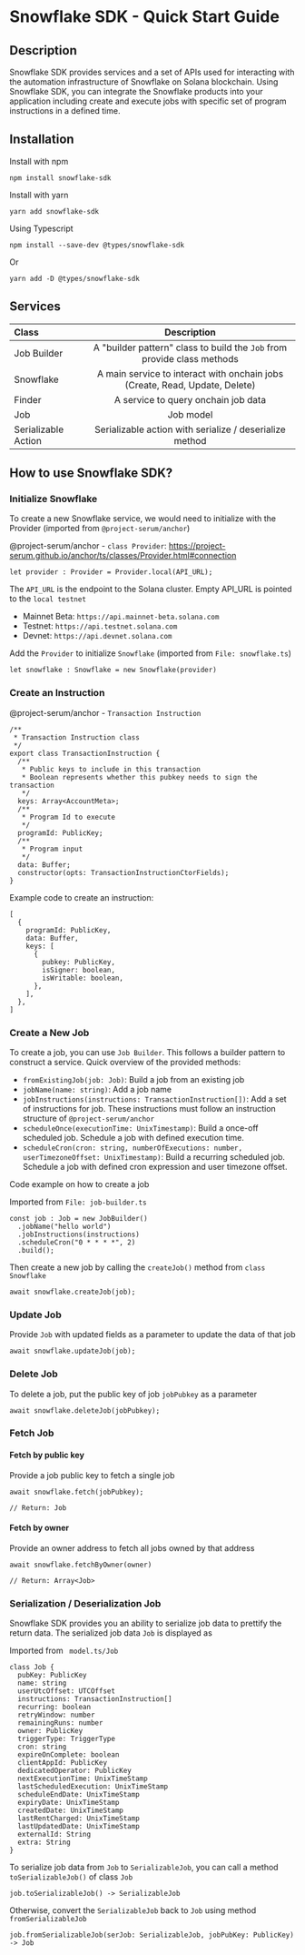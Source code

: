# Snowflake SDK - Quick Start Guide

## Description

Snowflake SDK provides services and a set of APIs used for interacting with the automation infrastructure of Snowflake on Solana blockchain. Using Snowflake SDK, you can integrate the Snowflake products into your application including create and execute jobs with specific set of program instructions in a defined time.

## Installation

Install with npm

```
npm install snowflake-sdk
```

Install with yarn

```
yarn add snowflake-sdk
```

Using Typescript

```
npm install --save-dev @types/snowflake-sdk
```

Or

```
yarn add -D @types/snowflake-sdk
```

## Services

| Class               |                                 Description                                 |
| :------------------ | :-------------------------------------------------------------------------: |
| Job Builder         |   A "builder pattern" class to build the `Job` from provide class methods   |
| Snowflake           | A main service to interact with onchain jobs (Create, Read, Update, Delete) |
| Finder              |                     A service to query onchain job data                     |
| Job                 |                                  Job model                                  |
| Serializable Action |           Serializable action with serialize / deserialize method           |

## How to use Snowflake SDK?

### Initialize Snowflake

To create a new Snowflake service, we would need to initialize with the Provider (imported from `@project-serum/anchor`)

@project-serum/anchor - `class Provider`: https://project-serum.github.io/anchor/ts/classes/Provider.html#connection

```
let provider : Provider = Provider.local(API_URL);
```

The `API_URL` is the endpoint to the Solana cluster. Empty API_URL is pointed to the `local testnet`

- Mainnet Beta: `https://api.mainnet-beta.solana.com`
- Testnet: `https://api.testnet.solana.com`
- Devnet: `https://api.devnet.solana.com`

Add the `Provider` to initialize `Snowflake` (imported from `File: snowflake.ts`)

```
let snowflake : Snowflake = new Snowflake(provider)
```

### Create an Instruction

@project-serum/anchor - `Transaction Instruction`

```
/**
 * Transaction Instruction class
 */
export class TransactionInstruction {
  /**
   * Public keys to include in this transaction
   * Boolean represents whether this pubkey needs to sign the transaction
   */
  keys: Array<AccountMeta>;
  /**
   * Program Id to execute
   */
  programId: PublicKey;
  /**
   * Program input
   */
  data: Buffer;
  constructor(opts: TransactionInstructionCtorFields);
}
```

Example code to create an instruction:

```
[
  {
    programId: PublicKey,
    data: Buffer,
    keys: [
      {
        pubkey: PublicKey,
        isSigner: boolean,
        isWritable: boolean,
      },
    ],
  },
]
```

### Create a New Job

To create a job, you can use `Job Builder`. This follows a builder pattern to construct a service. Quick overview of the provided methods:

- `fromExistingJob(job: Job)`: Build a job from an existing job
- `jobName(name: string)`: Add a job name
- `jobInstructions(instructions: TransactionInstruction[])`: Add a set of instructions for job. These instructions must follow an instruction structure of `@project-serum/anchor`
- `scheduleOnce(executionTime: UnixTimestamp)`: Build a once-off scheduled job. Schedule a job with defined execution time.
- `scheduleCron(cron: string, numberOfExecutions: number, userTimezoneOffset: UnixTimestamp)`: Build a recurring scheduled job. Schedule a job with defined cron expression and user timezone offset.

Code example on how to create a job

Imported from `File: job-builder.ts`

```
const job : Job = new JobBuilder()
  .jobName("hello world")
  .jobInstructions(instructions)
  .scheduleCron("0 * * * *", 2)
  .build();
```

Then create a new job by calling the `createJob()` method from `class Snowflake`

```
await snowflake.createJob(job);
```

### Update Job

Provide `Job` with updated fields as a parameter to update the data of that job

```
await snowflake.updateJob(job);
```

### Delete Job

To delete a job, put the public key of job `jobPubkey` as a parameter

```
await snowflake.deleteJob(jobPubkey);
```

### Fetch Job

#### Fetch by public key

Provide a job public key to fetch a single job

```
await snowflake.fetch(jobPubkey);

// Return: Job
```

#### Fetch by owner

Provide an owner address to fetch all jobs owned by that address

```
await snowflake.fetchByOwner(owner)

// Return: Array<Job>
```

### Serialization / Deserialization Job

Snowflake SDK provides you an ability to serialize job data to prettify the return data. The serialized job data `Job` is displayed as

Imported from ` model.ts/Job`

```
class Job {
  pubKey: PublicKey
  name: string
  userUtcOffset: UTCOffset
  instructions: TransactionInstruction[]
  recurring: boolean
  retryWindow: number
  remainingRuns: number
  owner: PublicKey
  triggerType: TriggerType
  cron: string
  expireOnComplete: boolean
  clientAppId: PublicKey
  dedicatedOperator: PublicKey
  nextExecutionTime: UnixTimeStamp
  lastScheduledExecution: UnixTimeStamp
  scheduleEndDate: UnixTimeStamp
  expiryDate: UnixTimeStamp
  createdDate: UnixTimeStamp
  lastRentCharged: UnixTimeStamp
  lastUpdatedDate: UnixTimeStamp
  externalId: String
  extra: String
}
```

To serialize job data from `Job` to `SerializableJob`, you can call a method `toSerializableJob()` of class `Job`

```
job.toSerializableJob() -> SerializableJob
```

Otherwise, convert the `SerializableJob` back to `Job` using method `fromSerializableJob`

```
job.fromSerializableJob(serJob: SerializableJob, jobPubKey: PublicKey) -> Job
```
